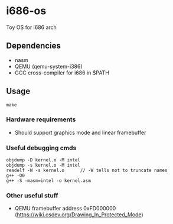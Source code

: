 # i686-os
Toy OS for i686 arch

## Dependencies
- nasm
- QEMU (qemu-system-i386)
- GCC cross-compiler for i686 in $PATH

## Usage
```
make 
```

### Hardware requirements
- Should support graphics mode and linear framebuffer

### Useful debugging cmds
```
objdump -D kernel.o -M intel
objdump -s kernel.o -M intel
readelf -W -s kernel.o		// -W tells not to truncate names
g++ -O0
g++ -S -masm=intel -o kernel.asm
```

### Other useful stuff
- QEMU framebuffer address 0xFD000000 (https://wiki.osdev.org/Drawing_In_Protected_Mode)
